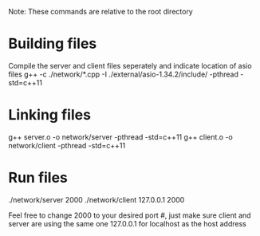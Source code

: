 Note: These commands are relative to the root directory 
# Building files
Compile the server and client files seperately and indicate location of asio files
g++ -c ./network/*.cpp -I  ./external/asio-1.34.2/include/ -pthread -std=c++11
# Linking files
g++ server.o -o network/server -pthread -std=c++11
g++ client.o -o network/client -pthread -std=c++11
# Run files
./network/server 2000
./network/client 127.0.0.1 2000

Feel free to change 2000 to your desired port #, just make sure client and server are using the same one
127.0.0.1 for localhost as the host address
